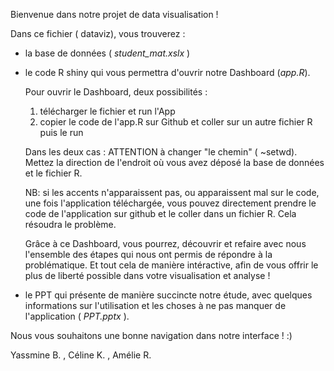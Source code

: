 Bienvenue dans notre projet de data visualisation !

Dans ce fichier ( dataviz), vous trouverez : 

- la base de données ( *student_mat.xslx* )

- le code R shiny qui vous permettra d'ouvrir notre Dashboard (*app.R*).

  Pour ouvrir le Dashboard, deux possibilités :
  1. télécharger le fichier et run l'App
  2. copier le code de l'app.R sur Github et coller sur un autre fichier R puis le run
  
  Dans les deux cas : ATTENTION à changer "le chemin" ( ~setwd). Mettez la direction de l'endroit où vous avez déposé la base de données et le fichier R.

  NB: si les accents n'apparaissent pas, ou apparaissent mal sur le code, une fois l'application téléchargée, vous pouvez directement prendre le code de l'application sur
  github et le coller dans un fichier R. Cela résoudra le problème.

  Grâce à ce Dashboard, vous pourrez, découvrir et refaire avec nous l'ensemble des étapes qui nous ont permis de répondre à la problématique.
  Et tout cela de manière intéractive, afin de vous offrir le plus de liberté possible dans votre visualisation et analyse !

- le PPT qui présente de manière succincte notre étude, avec quelques informations sur l'utilisation et les choses à ne pas manquer de l'application ( *PPT.pptx* ).


Nous vous souhaitons une bonne navigation dans notre interface ! :) 


Yassmine B. , Céline K. , Amélie R.
